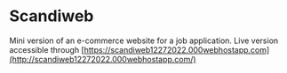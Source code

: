 # Scandiweb
Mini version of an e-commerce website for a job application. Live version accessible through [https://scandiweb12272022.000webhostapp.com](http://scandiweb12272022.000webhostapp.com/)
